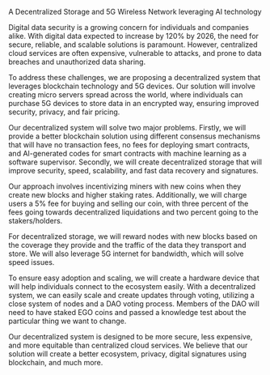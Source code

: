 A Decentralized Storage and 5G Wireless Network leveraging AI technology



Digital data security is a growing concern for individuals and companies alike. With digital data expected to increase by 120% by 2026, the need for secure, reliable, and scalable solutions is paramount. However, centralized cloud services are often expensive, vulnerable to attacks, and prone to data breaches and unauthorized data sharing.

To address these challenges, we are proposing a decentralized system that leverages blockchain technology and 5G devices. Our solution will involve creating micro servers spread across the world, where individuals can purchase 5G devices to store data in an encrypted way, ensuring improved security, privacy, and fair pricing.

Our decentralized system will solve two major problems. Firstly, we will provide a better blockchain solution using different consensus mechanisms that will have no transaction fees, no fees for deploying smart contracts, and AI-generated codes for smart contracts with machine learning as a software supervisor. Secondly, we will create decentralized storage that will improve security, speed, scalability, and fast data recovery and signatures.

Our approach involves incentivizing miners with new coins when they create new blocks and higher staking rates. Additionally, we will charge users a 5% fee for buying and selling our coin, with three percent of the fees going towards decentralized liquidations and two percent going to the stakers/holders.

For decentralized storage, we will reward nodes with new blocks based on the coverage they provide and the traffic of the data they transport and store. We will also leverage 5G internet for bandwidth, which will solve speed issues.

To ensure easy adoption and scaling, we will create a hardware device that will help individuals connect to the ecosystem easily. With a decentralized system, we can easily scale and create updates through voting, utilizing a close system of nodes and a DAO voting process. Members of the DAO will need to have staked EGO coins and passed a knowledge test about the particular thing we want to change.

Our decentralized system is designed to be more secure, less expensive, and more equitable than centralized cloud services. We believe that our solution will create a better ecosystem, privacy, digital signatures using blockchain, and much more.
